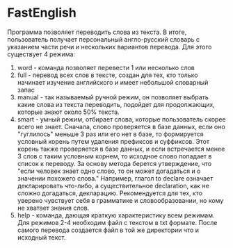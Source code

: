 # FastEnglish
Программа позволяет переводить слова из текста. В итоге, пользователь получает персональный англо-русский словарь с указанием части речи и нескольких вариантов перевода. Для этого существует 4 режима:
1) word - команда позволяет перевести 1 или несколько слов
2) full - перевод всех слов в тексте, создан для тех, кто только начинает изучение английского и имеет небольшой словарный запас
3) manual - так называемый ручной режим, он позволяет выбрать какие слова из текста переводить, подойдет для продолжающих, которые знают около 50% текста. 
4) smart - умный режим, отбирает слова, которые пользователь скорее всего  не знает. Сначала, слово проверяется в базе данных, если оно "гуглилось" меньше 3 раз или его нет в базе, то формируется условный корень путем удаления префиксов и суффиксов. Этот корень также проверяется в базе данных, и если встречается менее 3 слов с таким условным корнем, то исходное слово попадает в список к переводу. За основу метода берется утверждение, что "если человек знает одно слово, то он может догадаться и о значении похожего слова." Например, глагол to declare означает декларировать что-либо, а существительное declaration, как не сложно догадаться, декларацию. Рекомендуется для тех, кто уверено чувствует себя в грамматике и словообразовании, но кому не хватает знания слов.
5) help - команда, дающая краткую характеристику всем режимам.
 Для режимов 2-4 необходим файл с текстом в txt формате. После самого перевода создается файл в той же директории что и исходный текст.  

